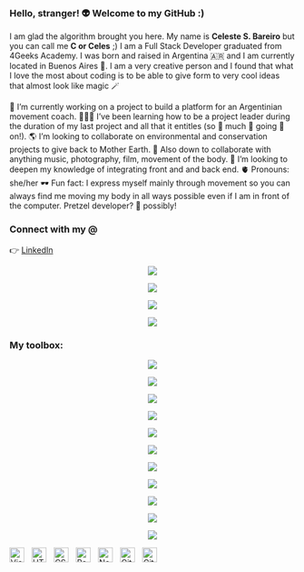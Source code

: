 ### Hello, stranger! 👽 Welcome to my GitHub :)

<!--
**celes-sb/celes-sb** is a ✨ _special_ ✨ repository because its `README.md` (this file) appears on your GitHub profile.
-->

I am glad the algorithm brought you here. My name is <b>Celeste S. Bareiro</b> but you can call me <b>C or Celes</b> ;)
I am a Full Stack Developer graduated from 4Geeks Academy. I was born and raised in Argentina 🇦🇷 and I am currently located in Buenos Aires 🧉. 
I am a very creative person and I found that what I love the most about coding is to be able to give form to very cool ideas that almost look like magic 🪄


🐒 I’m currently working on a project to build a platform for an Argentinian movement coach.
🧑‍🤝‍🧑 I’ve been learning how to be a project leader during the duration of my last project and all that it entitles (so 👏 much 👏 going 👏 on!).
🌎 I’m looking to collaborate on environmental and conservation projects to give back to Mother Earth.
🎴 Also down to collaborate with anything music, photography, film, movement of the body.
🧠 I’m looking to deepen my knowledge of integrating front and and back end.
🫀 Pronouns: she/her
🕶️ Fun fact: I express myself mainly through movement so you can always find me moving my body in all ways possible even if I am in front of the computer. Pretzel developer? 🥨 possibly!

### Connect with my @ 

👉 <a href="wwww.linkedin.com/in/celestesoledadb" target="_blank">LinkedIn</a>
<p align="center">
  <a href="https://skillicons.dev">
    <img src="https://skillicons.dev/icons?i=discord" />
  </a>
</p>
<p align="center">
  <a href="https://skillicons.dev">
    <img src="https://skillicons.dev/icons?i=linkedin" />
  </a>
</p>
<p align="center">
  <a href="https://skillicons.dev">
    <img src="https://skillicons.dev/icons?i=slack" />
  </a>
</p>
<p align="center">
  <a href="https://skillicons.dev">
    <img src="https://skillicons.dev/icons?i=proton" />
  </a>
</p>

### My toolbox:

<p align="center">
  <a href="https://skillicons.dev">
    <img src="https://skillicons.dev/icons?i=html" />
  </a>
</p>
<p align="center">
  <a href="https://skillicons.dev">
    <img src="https://skillicons.dev/icons?i=css" />
  </a>
</p>
<p align="center">
  <a href="https://skillicons.dev">
    <img src="https://skillicons.dev/icons?i=bootstrap" />
  </a>
</p>
<p align="center">
  <a href="https://skillicons.dev">
    <img src="https://skillicons.dev/icons?i=js" />
  </a>
</p>
<p align="center">
  <a href="https://skillicons.dev">
    <img src="https://skillicons.dev/icons?i=react" />
  </a>
</p>
<p align="center">
  <a href="https://skillicons.dev">
    <img src="https://skillicons.dev/icons?i=py" />
  </a>
</p>
<p align="center">
  <a href="https://skillicons.dev">
    <img src="https://skillicons.dev/icons?i=flask" />
  </a>
</p>
<p align="center">
  <a href="https://skillicons.dev">
    <img src="https://skillicons.dev/icons?i=postgres" />
  </a>
</p>
<p align="center">
  <a href="https://skillicons.dev">
    <img src="https://skillicons.dev/icons?i=git" />
  </a>
</p>
<p align="center">
  <a href="https://skillicons.dev">
    <img src="https://skillicons.dev/icons?i=github" />
  </a>
</p>
<p align="center">
  <a href="https://skillicons.dev">
    <img src="https://skillicons.dev/icons?i=vscode" />
  </a>
</p>


<img align="left" alt="Visual Studio Code" width="26px" src="https://cdn.jsdelivr.net/gh/devicons/devicon/icons/vscode/vscode-original.svg" style="padding-right:10px;" />
<img align="left" alt="HTML5" width="26px" src="https://cdn.jsdelivr.net/gh/devicons/devicon/icons/html5/html5-original.svg" style="padding-right:10px;" />
<img align="left" alt="CSS3" width="26px" src="https://cdn.jsdelivr.net/gh/devicons/devicon/icons/css3/css3-original.svg" style="padding-right:10px;" 
<img align="left" alt="JavaScript" width="26px" src="https://cdn.jsdelivr.net/gh/devicons/devicon/icons/javascript/javascript-original.svg" style="padding-right:10px;" />
<img align="left" alt="React" width="26px" src="https://cdn.jsdelivr.net/gh/devicons/devicon/icons/react/react-original.svg" style="padding-right:10px;" />
<img align="left" alt="Node.js" width="26px" src="https://cdn.jsdelivr.net/gh/devicons/devicon/icons/nodejs/nodejs-original.svg" style="padding-right:10px;" />
<img align="left" alt="Git" width="26px" src="https://cdn.jsdelivr.net/gh/devicons/devicon/icons/git/git-original.svg" style="padding-right:10px;" />
<img align="left" alt="GitHub" width="26px" src="https://user-images.githubusercontent.com/3369400/139448065-39a229ba-4b06-434b-bc67-616e2ed80c8f.png" style="padding-right:10px;" />

